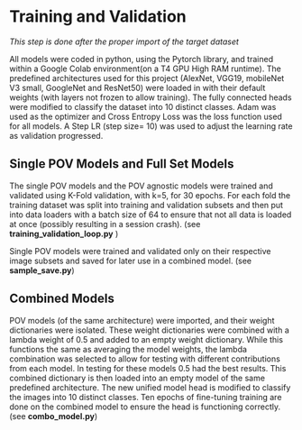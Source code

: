 # Training and Validation
*This step is done after the proper import of the target dataset*

All models were coded in python, using the Pytorch library, and trained within a Google Colab environment(on a T4 GPU High RAM runtime). The predefined architectures used for this project (AlexNet, VGG19, mobileNet V3 small, GoogleNet and ResNet50) were loaded in with their default weights (with layers not frozen to allow training). The fully connected heads were modified to classify the dataset into 10 distinct classes. Adam was used as the optimizer and Cross Entropy Loss was the loss function used for all models. A Step LR (step size= 10) was used to adjust the learning rate as validation progressed.

## Single POV Models and Full Set Models
The single POV models and the POV agnostic models were trained and validated using K-Fold validation, with k=5, for 30 epochs. For each fold the training dataset was split into training and validation subsets and then put into data loaders with a batch size of 64 to ensure that not all data is loaded at once (possibly resulting in a session crash). (see **training_validation_loop.py** )

Single POV models were trained and validated only on their respective image subsets and saved for later use in a combined model. (see **sample_save.py**)
## Combined Models

POV models (of the same architecture) were imported, and their weight dictionaries were isolated. These weight dictionaries were combined with a lambda weight of 0.5 and added to an empty weight dictionary. While this functions the same as averaging the model weights, the lambda combination was selected to allow for testing with different contributions from each model. In testing for these models 0.5 had the best results. This combined dictionary is then loaded into an empty model of the same predefined architecture. The new unified model head is modified to classify the images into 10 distinct classes. Ten epochs of fine-tuning training are done on the combined model to ensure the head is functioning correctly. (see **combo_model.py**)

